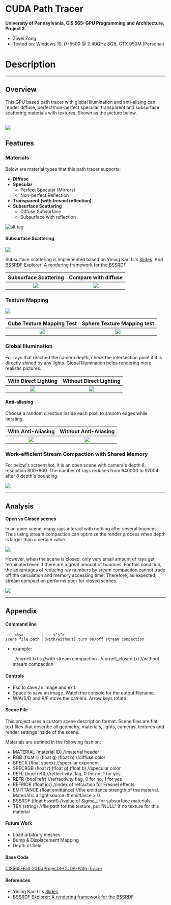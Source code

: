 CUDA Path Tracer
================

**University of Pennsylvania, CIS 565: GPU Programming and Architecture, Project 3**

* Ziwei Zong
* Tested on: Windows 10, i7-5500 @ 2.40GHz 8GB, GTX 950M (Personal)

Description
========================
--------------------------
## Overview

This GPU based path tracer with global illumination and anti-alising can render diffuse, perfect/non-perfect specular, transparent and subsurface scattering materials with textures. Shown as the picture below.

![](img/01Overview.jpg)
--------------------------
## Features

### Materials

Below are material types that this path tracer supports:
 * **Diffuse**
 * **Specular**
     * Perfect Specular (Mirrors)
     * Non-perfect Reflection
 * **Transparent (with fresnel reflection)**
 * **Subsurface Scattering**
     * Diffuse Subsurface
     * Subsurface with reflection

 ![alt tag](img/04DiffSpecTrans.png "scene file: \scenes\DiffSpecTrans.txt")
 
#### Subsurface Scattering
![](img/05SSS.png)

Subsurface scattering is implemented based on Yining Karl Li's [Slides](https://github.com/CIS565-Fall-2015/cis565-fall-2015.github.io/raw/master/lectures/4.1-Path-Tracing-1.pdf).
And [BSSRDF Explorer: A rendering framework for the BSSRDF](http://noobody.org/bachelor-thesis.pdf)

 Subsurface Scattering	|  Compare with diffuse
:----------------------:|:-------------------------:
![](img/05SSS02.png)		|![](img/05SSS01.png)

### Texture Mapping
![](img/06TexMap.png)

Cube Texture Mapping Test |Sphere Texture Mapping test
:------------------------:|:---------------------------:
![](img/06TexMap_cube.png)|![](img/06TexMap_sphere.png)

### Global Illumination

For rays that reached the camera depth, check the intersection point if it is directly shined by any lights.
Global Illumination helps rendering more realistic pictures.

With Direct Lighting	|  Without Direct Lighting
:----------------------:|:-------------------------:
![](img/02Gobal_on.png)|![](img/02Gobal_off.png)

#### Anti-aliasing

Choose a random direction inside each pixel to smooth edges while iterating.

With Anti-Aliasing		|Without Anti-Aliasing
:----------------------:|:------------------:
![](img/03AntiA_on.PNG) |![](img/03AntiA_off.png)

### Work-efficient Stream Compaction with Shared Memory

For below's screenshot, it is an open scene with camera's depth 8, resolution 800*800.
The number of rays reduces from 640000 to 97004 after 8 depth's bouncing.

![](img/Analysis/SharedMem.PNG)

--------------------------
## Analysis
**Open vs Closed scenes**

In an open scene, many rays interact with nothing after several bounces. 
Thus using stream compaction can optimize the render process when depth is larger than a certain value.
 
![](img/Analysis/OpenScene.png)

However, when the scene is closed, only very small amount of rays get terminated even if there are a great amount of bounces.
For this condition, the advantages of reducing ray numbers by sream compaction cannot trade off the calculation and memory accessing time.
Therefore, as expected, stream compaction performs poor for closed scenes.

![](img/Analysis/CloseScene.png)

--------------------------
## Appendix
#### Command line

		<%s>		|	 <"s">
	scene file path	|(with/without) turn on/off stream compaction

* example:

	../cornell.txt s			//with stream compaction
	../cornell_closed.txt	//without stream compaction

#### Controls

* Esc to save an image and exit.
* Space to save an image. Watch the console for the output filename.
* W/A/S/D and R/F move the camera. Arrow keys rotate.

#### Scene File

This project uses a custom scene description format. Scene files are flat text
files that describe all geometry, materials, lights, cameras, textures and render
settings inside of the scene. 

Materials are defined in the following fashion:

* MATERIAL (material ID)				//material header
* RGB (float r) (float g) (float b)		//diffuse color
* SPECX (float specx)					//specular exponent
* SPECRGB (float r) (float g) (float b) //specular color
* REFL (bool refl)						//reflectivity flag, 0 for no, 1 for yes
* REFR (bool refr)						//refractivity flag, 0 for no, 1 for yes
* REFRIOR (float ior)					//index of refraction for Fresnel effects
* EMITTANCE (float emittance)			//the emittance strength of the material. Material is a light source iff emittance > 0.
* BSSRDF (float bssrdf)					//value of Sigma_t for subsurface materials
* TEX (string)							//file path for the texture, put "NULL" if no texture for this material

#### Future Work

* Load arbitrary meshes
* Bump & Displacement Mapping
* Depth of field

#### Base Code

[CIS565-Fall-2015/Project3-CUDA-Path-Tracer](https://github.com/CIS565-Fall-2015/Project3-CUDA-Path-Tracer)

#### References

* Yining Karl Li's [Slides](https://github.com/CIS565-Fall-2015/cis565-fall-2015.github.io/raw/master/lectures/4.1-Path-Tracing-1.pdf)
* [BSSRDF Explorer: A rendering framework for the BSSRDF](http://noobody.org/bachelor-thesis.pdf)